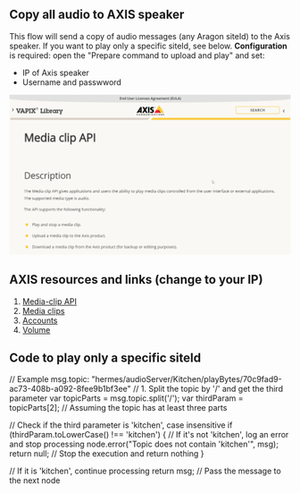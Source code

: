 ## Copy all audio to AXIS speaker
This flow will send a copy of audio messages (any Aragon siteId) to the Axis speaker.
If you want to play only a specific siteId, see below.
**Configuration** is required: open the "Prepare command to upload and play" and set:
- IP of Axis speaker
- Username and passwword

![Axis](axis.png)

## AXIS resources and links (change to your IP)
1. [Media-clip API](https://www.axis.com/vapix-library/subjects/t10100065/section/t10036045/display)
1. [Media clips](http://192.168.1.14/audio/index.html#/audio/clips)
1. [Accounts](http://192.168.1.14/audio/index.html#/system/accounts)
1. [Volume](http://192.168.1.14/audio/index.html#/audio/device-settings/device-0)

## Code to play only a specific siteId 
// Example msg.topic: "hermes/audioServer/Kitchen/playBytes/70c9fad9-ac73-408b-a092-8fee9b1bf3ee"
// 1. Split the topic by '/' and get the third parameter
var topicParts = msg.topic.split('/');
var thirdParam = topicParts[2]; // Assuming the topic has at least three parts

// Check if the third parameter is 'kitchen', case insensitive
if (thirdParam.toLowerCase() !== 'kitchen') {
    // If it's not 'kitchen', log an error and stop processing
    node.error("Topic does not contain 'kitchen'", msg);
    return null; // Stop the execution and return nothing
}

// If it is 'kitchen', continue processing
return msg; // Pass the message to the next node